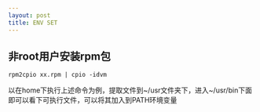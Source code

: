 ```yaml
---
layout: post
title: ENV SET
---
```

## 非root用户安装rpm包
```
rpm2cpio xx.rpm | cpio -idvm
```
以在home下执行上述命令为例，提取文件到~/usr文件夹下，进入~/usr/bin下面即可以看下可执行文件，可以将其加入到PATH环境变量
